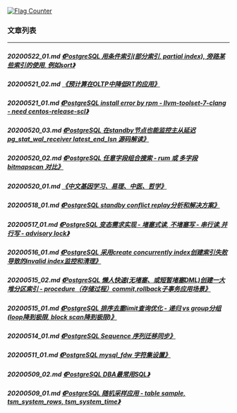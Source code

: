 <a rel="nofollow" href="http://info.flagcounter.com/h9V1"  ><img src="http://s03.flagcounter.com/count/h9V1/bg_FFFFFF/txt_000000/border_CCCCCC/columns_2/maxflags_12/viewers_0/labels_0/pageviews_0/flags_0/"  alt="Flag Counter"  border="0"  ></a>  
  
### 文章列表  
----  
##### 20200522_01.md   [《PostgreSQL 用条件索引(部分索引, partial index), 旁路某些索引的使用, 例如sort》](20200522_01.md)  
##### 20200521_02.md   [《预计算在OLTP中降低RT的应用》](20200521_02.md)  
##### 20200521_01.md   [《PostgreSQL install error by rpm - llvm-toolset-7-clang - need centos-release-scl》](20200521_01.md)  
##### 20200520_03.md   [《PostgreSQL 在standby节点也能监控主从延迟 pg_stat_wal_receiver latest_end_lsn 源码解读》](20200520_03.md)  
##### 20200520_02.md   [《PostgreSQL 任意字段组合搜索 - rum 或 多字段 bitmapscan 对比》](20200520_02.md)  
##### 20200520_01.md   [《中文基因学习、易理、中医、哲学》](20200520_01.md)  
##### 20200518_01.md   [《PostgreSQL standby conflict replay分析和解决方案》](20200518_01.md)  
##### 20200517_01.md   [《PostgreSQL 变态需求实现 - 堵塞式读, 不堵塞写 - 串行读,并行写 - advisory lock》](20200517_01.md)  
##### 20200516_01.md   [《PostgreSQL 采用create concurrently index创建索引失败导致的invalid index监控和清理》](20200516_01.md)  
##### 20200515_02.md   [《PostgreSQL 懒人快速(无堵塞、或短暂堵塞DML)创建一大堆分区索引 - procedure（存储过程）commit,rollback子事务应用场景》](20200515_02.md)  
##### 20200515_01.md   [《PostgreSQL 排序去重limit查询优化 - 递归 vs group分组 (loop降到极限, block scan降到极限)》](20200515_01.md)  
##### 20200514_01.md   [《PostgreSQL Sequence 序列迁移同步》](20200514_01.md)  
##### 20200511_01.md   [《PostgreSQL mysql_fdw 字符集设置》](20200511_01.md)  
##### 20200509_02.md   [《PostgreSQL DBA最常用SQL》](20200509_02.md)  
##### 20200509_01.md   [《PostgreSQL 随机采样应用 - table sample, tsm_system_rows, tsm_system_time》](20200509_01.md)  
